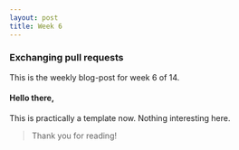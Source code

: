 ```yaml
---
layout: post
title: Week 6
---
```


### Exchanging pull requests

This is the weekly blog-post for week 6 of 14.

#### Hello there,

This is practically a template now. Nothing interesting here.

> Thank you for reading!
